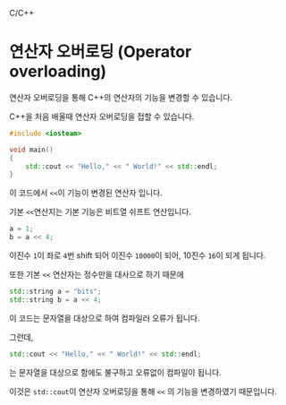 C/C++

# 연산자 오버로딩 (Operator overloading)

연산자 오버로딩을 통해 C++의 연산자의 기능을 변경할 수 있습니다.

C++을 처음 배울때  연산자 오버로딩을 접할 수 있습니다.

```c++
#include <iosteam>

void main()
{
	std::cout << "Hello," << " World!" << std::endl;
}
```

 이 코드에서 `<<`이 기능이 변경된 연산자 입니다.

기본 `<<`연산지는 기본 기능은 비트열 쉬프트 연산입니다.

```c++
a = 1;
b = a << 4;
```

이진수 `1`이 좌로 `4`번 shift 되어 이진수 `10000`이 되어, 10진수 `16`이 되게 됩니다.

또한 기본 `<<` 연산자는 정수만을 대사으로 하기 때문에 

```C++
std::string a = "bits";
std::string b = a << 4;
```

이 코드는 문자열을 대상으로 하여 컴파일러 오류가 됩니다.

그런데,

```c++
std::cout << "Hello," << " World!" << std::endl;
```

는 문자열을 대상으로 함에도 불구하고 오류없이 컴파일이 됩니다.

이것은 `std::cout`이 연산자 오버로딩을 통해 `<<` 의 기능을 변경하였기 때문입니다.







